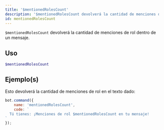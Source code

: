 ```yaml
---
title: '$mentionedRolesCount'
description: '$mentionedRolesCount devolverá la cantidad de menciones de rol dentro de un mensaje.'
id: mentionedRolesCount
---
```


`$mentionedRolesCount` devolverá la cantidad de menciones de rol dentro de un mensaje.

## Uso

```php
$mentionedRolesCount
```

## Ejemplo(s)

Esto devolverá la cantidad de menciones de rol en el texto dado:

```javascript
bot.command({
    name: 'mentionedRolesCount',
    code: `
  Tú tienes: ¡Menciones de rol $mentionedRolesCount en tu mensaje!
`
});
```
